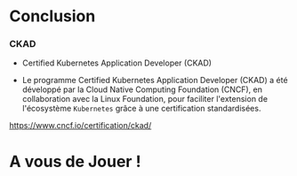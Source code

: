 # Conclusion

### CKAD

- Certified Kubernetes Application Developer (CKAD)

- Le programme Certified Kubernetes Application Developer (CKAD) a été développé par la Cloud Native Computing Foundation (CNCF), en collaboration avec la Linux Foundation, pour faciliter l'extension de l'écosystème `Kubernetes` grâce à une certification standardisées.

https://www.cncf.io/certification/ckad/


<h1>A vous de Jouer !</h1>

